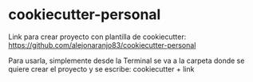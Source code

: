 # cookiecutter-personal

Link para crear proyecto con plantilla de cookiecutter:
https://github.com/alejonaranjo83/cookiecutter-personal


Para usarla, simplemente desde la Terminal se va a la carpeta donde se quiere crear el proyecto y se escribe:
cookiecutter + link
